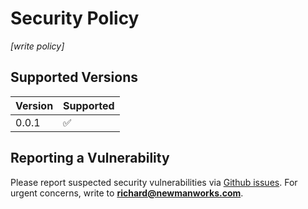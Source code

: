 # Security Policy

_[write policy]_

## Supported Versions

| Version | Supported          |
| ------- | ------------------ |
| 0.0.1   | :white_check_mark: |

## Reporting a Vulnerability

Please report suspected security vulnerabilities via
[Github issues][def].
For urgent concerns, write to
**[richard@newmanworks.com](mailto:richard@newmanworks.com)**.

[def]: https://github.com/rdnewman/view_component-icon/issues
